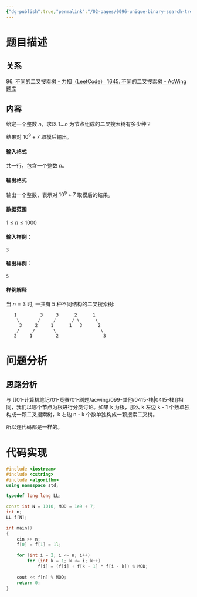 ```yaml
---
{"dg-publish":true,"permalink":"/02-pages/0096-unique-binary-search-trees/","tags":["personal/blog","algorithm/data-structures/有序表","algorithm/math/Catalan-number"]}
---
```



# 题目描述
## 关系
[96. 不同的二叉搜索树 - 力扣（LeetCode）](https://leetcode.cn/problems/unique-binary-search-trees/description/)
[1645. 不同的二叉搜索树 - AcWing题库](https://www.acwing.com/problem/content/description/1647/)
## 内容
给定一个整数 $n$，求以 $1 … n$ 为节点组成的二叉搜索树有多少种？

结果对 $10^9 + 7$ 取模后输出。

#### 输入格式

共一行，包含一个整数 $n$。

#### 输出格式

输出一个整数，表示对 $10^9 + 7$ 取模后的结果。

#### 数据范围

$1 \le n \le 1000$

#### 输入样例：

```
3
```

#### 输出样例：

```
5
```

#### 样例解释

当 $n = 3$ 时, 一共有 $5$ 种不同结构的二叉搜索树:

```
   1         3     3      2      1
    \       /     /      / \      \
     3     2     1      1   3      2
    /     /       \                 \
   2     1         2                 3
```
# 问题分析
## 思路分析
与 [[01-计算机笔记/01-竞赛/01-刷题/acwing/099-其他/0415-栈\|0415-栈]]相同，我们以哪个节点为根进行分类讨论。如果 k 为根，那么 k 左边 k - 1 个数单独构成一颗二叉搜索树，k 右边 n - k 个数单独构成一颗搜索二叉树。

所以连代码都是一样的。

# 代码实现
```c++
#include <iostream>
#include <cstring>
#include <algorithm>
using namespace std;

typedef long long LL;

const int N = 1010, MOD = 1e9 + 7;
int n;
LL f[N];

int main()
{
    cin >> n;
    f[0] = f[1] = 1l;
    
    for (int i = 2; i <= n; i++)
        for (int k = 1; k <= i; k++) 
            f[i] = (f[i] + f[k - 1] * f[i - k]) % MOD;
    
    cout << f[n] % MOD;
    return 0;
}
```